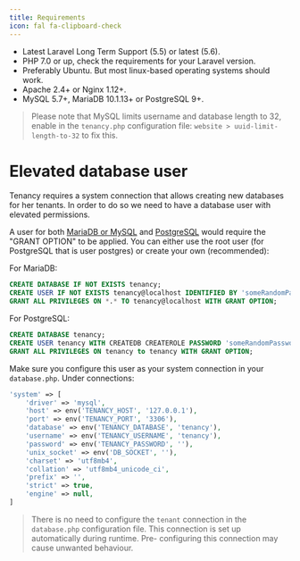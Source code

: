 ```yaml
---
title: Requirements
icon: fal fa-clipboard-check
---
```


- Latest Laravel Long Term Support (5.5) or latest (5.6).
- PHP 7.0 or up, check the requirements for your Laravel version.
- Preferably Ubuntu. But most linux-based operating systems should work.
- Apache 2.4+ or Nginx 1.12+.
- MySQL 5.7+, MariaDB 10.1.13+ or PostgreSQL 9+.

> Please note that MySQL limits username and database length to 32,
enable in the `tenancy.php` configuration file:  `website > uuid-limit-length-to-32`
to fix this.

# Elevated database user

Tenancy requires a system connection that allows creating new databases for her
tenants. In order to do so we need to have a database user with elevated
permissions.

A user for both [MariaDB or MySQL][1] and [PostgreSQL][2] would require the "GRANT OPTION" to be
applied. You can either use the root user (for PostgreSQL that is user postgres) or create
your own (recommended):

For MariaDB:
```sql
CREATE DATABASE IF NOT EXISTS tenancy;
CREATE USER IF NOT EXISTS tenancy@localhost IDENTIFIED BY 'someRandomPassword';
GRANT ALL PRIVILEGES ON *.* TO tenancy@localhost WITH GRANT OPTION;
```

For PostgreSQL:
```sql
CREATE DATABASE tenancy;
CREATE USER tenancy WITH CREATEDB CREATEROLE PASSWORD 'someRandomPassword';
GRANT ALL PRIVILEGES ON tenancy to tenancy WITH GRANT OPTION;
```

Make sure you configure this user as your system connection in your `database.php`.
Under connections:

```php
'system' => [
    'driver' => 'mysql',
    'host' => env('TENANCY_HOST', '127.0.0.1'),
    'port' => env('TENANCY_PORT', '3306'),
    'database' => env('TENANCY_DATABASE', 'tenancy'),
    'username' => env('TENANCY_USERNAME', 'tenancy'),
    'password' => env('TENANCY_PASSWORD', ''),
    'unix_socket' => env('DB_SOCKET', ''),
    'charset' => 'utf8mb4',
    'collation' => 'utf8mb4_unicode_ci',
    'prefix' => '',
    'strict' => true,
    'engine' => null,
]
```

> There is no need to configure the `tenant` connection in the `database.php`
configuration file. This connection is set up automatically during runtime. Pre-
configuring this connection may cause unwanted behaviour.

[1]: https://mariadb.com/kb/en/library/grant/#the-grant-option-privilege
[2]: https://www.postgresql.org/docs/9.6/static/sql-grant.html
